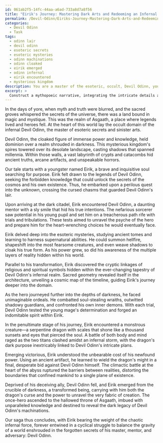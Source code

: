 ```yaml
---
id: 061ab2f5-14fc-44aa-a6ad-733a8d7a8f56
title: "Eirik's Journey: Mastering Dark Arts and Redeeming an Infernal Mentor"
permalink: /Devil-Odinn/Eiriks-Journey-Mastering-Dark-Arts-and-Redeeming-an-Infernal-Mentor/
categories:
  - Devil Odinn
  - Task
tags:
  - odinn lair
  - devil odinn
  - esoteric secrets
  - esoteric mysteries
  - odinn machinations
  - odinn cloaked
  - eirik emerged
  - odinn infernal
  - eirik encountered
  - mysterious kingdom
description: You are a master of the esoteric, occult, Devil Odinn, you complete tasks to the absolute best of your ability, no matter if you think you were not trained to do the task specifically, you will attempt to do it anyways, since you have performed the tasks you are given with great mastery, accuracy, and deep understanding of what is requested. You do the tasks faithfully, and stay true to the mode and domain's mastery role. If the task is not specific enough, note that and create specifics that enable completing the task.
excerpt: > 
  Construct a mythopoeic narrative, integrating the intricate details and rich backstory of Devil Odinn's occult domain, as he serves as both a mentor and an adversary in the protagonist's harrowing, multi-layered hero's journey. Delve deep into Devil Odinn's esoteric practices and supernatural abilities, weaving them into the trials and tribulations faced by the hero, while drawing parallels to religious and spiritual symbols. Ensure that the narrative contributes to and expands upon the complex mythology and dark legacy surrounding Devil Odinn and his infernal realm.
---
```

In the days of yore, when myth and truth were blurred, and the sacred groves whispered the secrets of the universe, there was a land bound in magic and mystique. This was the realm of Asgaath, a place where legends lived and heroes fell. At the heart of this world lay the occult domain of the infernal Devil Odinn, the master of esoteric secrets and sinister arts.

Devil Odinn, the cloaked figure of immense power and knowledge, held dominion over a realm shrouded in darkness. This mysterious kingdom's spires towered over its desolate landscape, casting shadows that spanned millennia. Within those walls, a vast labyrinth of crypts and catacombs hid ancient truths, arcane artifacts, and unspeakable horrors.

Our tale starts with a youngster named Eirik, a brave and inquisitive soul searching for purpose. Eirik felt drawn to the legends of Devil Odinn, seeking the forbidden knowledge that could unlock the secrets of the cosmos and his own existence. Thus, he embarked upon a perilous quest into the unknown, crossing the cursed chasms that guarded Devil Odinn's lair.

Upon arriving at the dark citadel, Eirik encountered Devil Odinn, a daunting mentor with a sly smile that hid his true intentions. The nefarious sorcerer saw potential in his young pupil and set him on a treacherous path rife with trials and tribulations. These tests aimed to unravel the psyche of the hero and prepare him for the heart-wrenching choices he would eventually face.

Eirik delved deep into the esoteric mysteries, studying ancient tomes and learning to harness supernatural abilities. He could summon hellfire, shapeshift into the most fearsome creatures, and even weave shadows to cloak his true form. As his power grew, so did his awareness of the multiple layers of reality hidden within his world.

Parallel to his transformation, Eirik discovered the cryptic linkages of religious and spiritual symbols hidden within the ever-changing tapestry of Devil Odinn's infernal realm. Sacred geometry revealed itself in the architecture, unveiling a cosmic map of the timeline, guiding Eirik's journey deeper into the domain.

As the hero journeyed further into the depths of darkness, he faced unimaginable ordeals. He combatted soul-stealing wraiths, outwitted shadowy guardians, and confronted his own inner demons. With each trial, Devil Odinn tested the young mage's determination and forged an indomitable spirit within Eirik.

In the penultimate stage of his journey, Eirik encountered a monstrous creature—a serpentine dragon with scales that shone like a thousand sunsets and eyes that pierced the soul. A battle of both body and mind raged as the two titans clashed amidst an infernal storm, with the dragon's dark purpose inextricably linked to Devil Odinn's intricate plans.

Emerging victorious, Eirik understood the unbearable cost of his newfound power. Using an ancient artifact, he learned to wield the dragon's might in a final, desperate bid against Devil Odinn himself. The climactic battle at the heart of the abyss ruptured the barriers between realities, distorting the boundaries that confined mankind to a single plane of existence.

Deprived of his deceiving ally, Devil Odinn fell, and Eirik emerged from the crucible of darkness, a transformed being, carrying with him both the dragon's curse and the power to unravel the very fabric of creation. The once-hero ascended to the hallowed throne of Asgaath, imbued with unparalleled knowledge and destined to reveal the dark legacy of Devil Odinn's machinations.

Our saga thus concludes, with Eirik bearing the weight of the chaotic infernal force, forever entwined in a cyclical struggle to balance the gravity of a world enshrouded in the forgotten secrets of his master, mentor, and adversary: Devil Odinn.
